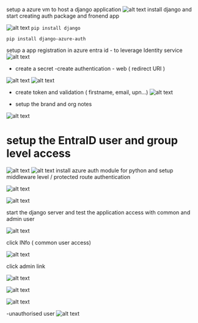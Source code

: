 

setup a azure vm to host a django application
![alt text](image.png)
install django and start creating auth package and fronend app

![alt text](image-1.png)
`pip install django`

`pip install django-azure-auth`


setup a app registration in azure entra id - to leverage Identity service
![alt text](image-2.png)

 - create a secret
 -create authentication - web ( redirect URI )

 ![alt text](image-3.png)
 ![alt text](image-5.png)
 - create token and validation ( firstname, email, upn...)
![alt text](image-6.png)

- setup the brand and org notes

![alt text](image-4.png)


# setup the EntraID user and group level access
![alt text](image-10.png)
![alt text](image-9.png)
 install azure auth module for python and setup middleware level / protected route authentication

![alt text](image-7.png)


![alt text](image-8.png)

start the django server and test the application access with common and admin user

![alt text](image-11.png)

click INfo ( common user access)

![alt text](image-12.png)


click admin link

![alt text](image-13.png)

![alt text](image-14.png)

![alt text](image-15.png)

-unauthorised user
![alt text](image-16.png)


